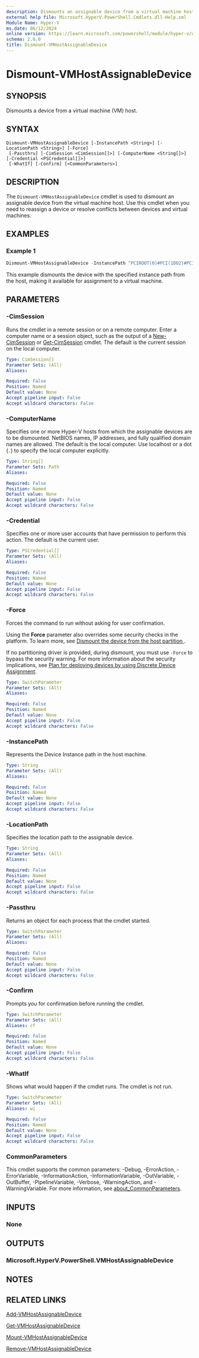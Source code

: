 ```yaml
---
description: Dismounts an assignable device from a virtual machine host.
external help file: Microsoft.HyperV.PowerShell.Cmdlets.dll-Help.xml
Module Name: Hyper-V
ms.date: 06/12/2024
online version: https://learn.microsoft.com/powershell/module/hyper-v/dismount-vmhostassignabledevice?view=windowsserver2022-ps&wt.mc_id=ps-gethelp
schema: 2.0.0
title: Dismount-VMHostAssignableDevice
---
```


# Dismount-VMHostAssignableDevice

## SYNOPSIS
Dismounts a device from a virtual machine (VM) host.

## SYNTAX

```
Dismount-VMHostAssignableDevice [-InstancePath <String>] [-LocationPath <String>] [-Force]
 [-Passthru] [-CimSession <CimSession[]>] [-ComputerName <String[]>] [-Credential <PSCredential[]>]
 [-WhatIf] [-Confirm] [<CommonParameters>]
```

## DESCRIPTION

The `Dismount-VMHostAssignableDevice` cmdlet is used to dismount an assignable device from the
virtual machine host. Use this cmdlet when you need to reassign a device or resolve conflicts
between devices and virtual machines.

## EXAMPLES

### Example 1

```powershell
Dismount-VMHostAssignableDevice -InstancePath "PCIROOT(0)#PCI(1D02)#PCI(0000)"
```

This example dismounts the device with the specified instance path from the host, making it
available for assignment to a virtual machine.

## PARAMETERS

### -CimSession

Runs the cmdlet in a remote session or on a remote computer. Enter a computer name or a session
object, such as the output of a [New-CimSession](/powershell/module/cimcmdlets/new-cimsession)
or [Get-CimSession](/powershell/module/cimcmdlets/get-cimsession) cmdlet. The default is the
current session on the local computer.

```yaml
Type: CimSession[]
Parameter Sets: (All)
Aliases:

Required: False
Position: Named
Default value: None
Accept pipeline input: False
Accept wildcard characters: False
```

### -ComputerName

Specifies one or more Hyper-V hosts from which the assignable devices are to be dismounted. NetBIOS
names, IP addresses, and fully qualified domain names are allowed. The default is the local
computer. Use localhost or a dot (`.`) to specify the local computer explicitly.

```yaml
Type: String[]
Parameter Sets: Path
Aliases:

Required: False
Position: Named
Default value: None
Accept pipeline input: False
Accept wildcard characters: False
```

### -Credential

Specifies one or more user accounts that have permission to perform this action. The default is the
current user.

```yaml
Type: PSCredential[]
Parameter Sets: (All)
Aliases:

Required: False
Position: Named
Default value: None
Accept pipeline input: False
Accept wildcard characters: False
```

### -Force

Forces the command to run without asking for user confirmation.

Using the **Force** parameter also overrides some security checks in the platform. To learn more,
see [Dismount the device from the host partition
](/windows-server/virtualization/hyper-v/deploy/deploying-graphics-devices-using-dda#dismount-the-device-from-the-host-partition).

If no partitioning driver is provided, during dismount, you must use `-Force` to bypass the
security warning. For more information about the security implications, see [Plan for deploying devices by using Discrete Device Assignment](/windows-server/virtualization/hyper-v/plan/plan-for-deploying-devices-using-discrete-device-assignment).

```yaml
Type: SwitchParameter
Parameter Sets: (All)
Aliases:

Required: False
Position: Named
Default value: None
Accept pipeline input: False
Accept wildcard characters: False
```

### -InstancePath

Represents the Device Instance path in the host machine.

```yaml
Type: String
Parameter Sets: (All)
Aliases:

Required: False
Position: Named
Default value: None
Accept pipeline input: False
Accept wildcard characters: False
```

### -LocationPath

Specifies the location path to the assignable device.

```yaml
Type: String
Parameter Sets: (All)
Aliases:

Required: False
Position: Named
Default value: None
Accept pipeline input: False
Accept wildcard characters: False
```

### -Passthru

Returns an object for each process that the cmdlet started.

```yaml
Type: SwitchParameter
Parameter Sets: (All)
Aliases:

Required: False
Position: Named
Default value: None
Accept pipeline input: False
Accept wildcard characters: False
```

### -Confirm

Prompts you for confirmation before running the cmdlet.

```yaml
Type: SwitchParameter
Parameter Sets: (All)
Aliases: cf

Required: False
Position: Named
Default value: None
Accept pipeline input: False
Accept wildcard characters: False
```

### -WhatIf

Shows what would happen if the cmdlet runs. The cmdlet is not run.

```yaml
Type: SwitchParameter
Parameter Sets: (All)
Aliases: wi

Required: False
Position: Named
Default value: None
Accept pipeline input: False
Accept wildcard characters: False
```

### CommonParameters

This cmdlet supports the common parameters: -Debug, -ErrorAction, -ErrorVariable,
-InformationAction, -InformationVariable, -OutVariable, -OutBuffer, -PipelineVariable, -Verbose,
-WarningAction, and -WarningVariable. For more information, see
[about_CommonParameters](/powershell/module/microsoft.powershell.core/about/about_commonparameters).

## INPUTS

### None

## OUTPUTS

### Microsoft.HyperV.PowerShell.VMHostAssignableDevice

## NOTES

## RELATED LINKS

[Add-VMHostAssignableDevice](add-vmhostassignabledevice.md)

[Get-VMHostAssignableDevice](get-vmhostassignabledevice.md)

[Mount-VMHostAssignableDevice](mount-vmhostassignabledevice.md)

[Remove-VMHostAssignableDevice](remove-vmhostassignabledevice.md)
